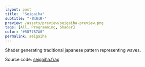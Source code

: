 ```yaml
---
layout: post
title:  "Seigaiha"
subtitle: "-青海波-"
preview: /assets/preview/seigaiha-preview.png
tags: [All, Programming, Shader]
color: "#5877B7A0"
permalink: seigaiha
---
```


<p align="center">

<a href="shader-html/seigaiha-full.html" >
<canvas class="glslCanvas" data-fragment-url="/assets/shaders/seigaiha.frag" width="700" height="500"></canvas>
</a>
</p>
Shader generating traditional japanese pattern representing waves.

Source code: <a href="https://github.com/aklevy/aklevy.github.io/blob/master/assets/shaders/seigaiha.frag" >seigaiha.frag</a>
